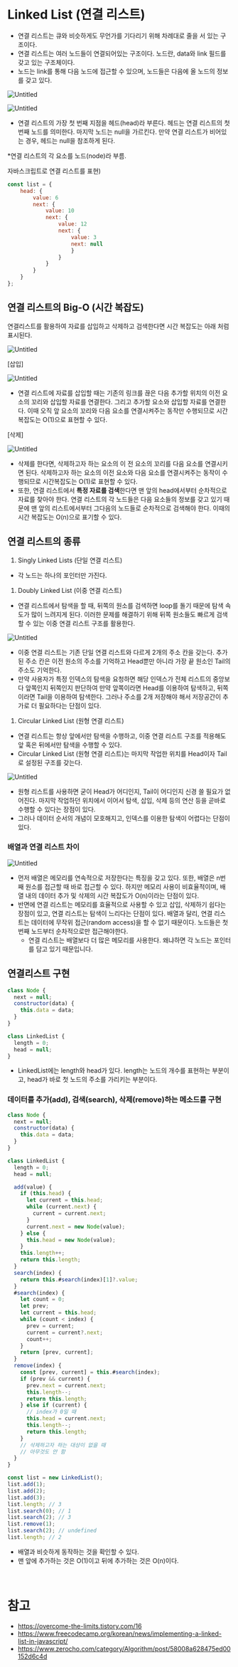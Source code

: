 # **Linked List (연결 리스트)**

- 연결 리스트는 큐와 비슷하게도 무언가를 기다리기 위해 차례대로 줄을 서 있는 구조이다.
- 연결 리스트는 여러 노드들이 연결되어있는 구조이다. 노드란, data와 link 필드를 갖고 있는 구조체이다.
- 노드는 link를 통해 다음 노드에 접근할 수 있으며, 노드들은 다음에 올 노드의 정보를 갖고 있다.

![Untitled](https://prod-files-secure.s3.us-west-2.amazonaws.com/cdf5fd00-85a4-4001-aa3d-4b52542685d0/56bf81da-8184-462a-b0af-9fbc47d6091d/Untitled.png)

![Untitled](https://prod-files-secure.s3.us-west-2.amazonaws.com/cdf5fd00-85a4-4001-aa3d-4b52542685d0/5e97cab6-7c8c-4c61-b210-a9e68242dbd4/Untitled.png)

- 연결 리스트의 가장 첫 번째 지점을 헤드(head)라 부른다. 헤드는 연결 리스트의 첫 번째 노드를 의미한다. 마지막 노드는 null을 가르킨다. 만약 연결 리스트가 비어있는 경우, 헤드는 null을 참조하게 된다.

\*연결 리스트의 각 요소를 노드(node)라 부름.

자바스크립트로 연결 리스트를 표현)

```jsx
const list = {
    head: {
        value: 6
        next: {
            value: 10
            next: {
                value: 12
                next: {
                    value: 3
                    next: null
                    }
                }
            }
        }
    }
};
```

## **연결 리스트의 Big-O (시간 복잡도)**

연결리스트를 활용하여 자료를 삽입하고 삭제하고 검색한다면 시간 복잡도는 아래 처럼 표시된다.

![Untitled](https://prod-files-secure.s3.us-west-2.amazonaws.com/cdf5fd00-85a4-4001-aa3d-4b52542685d0/34462753-1437-49ff-abff-2bf5e0c8c21e/Untitled.png)

[삽입]

![Untitled](https://prod-files-secure.s3.us-west-2.amazonaws.com/cdf5fd00-85a4-4001-aa3d-4b52542685d0/16d42916-b5db-4db3-867b-e14ac5c05e12/Untitled.png)

- 연결 리스트에 자료를 삽입할 때는 기존의 링크를 끊은 다음 추가할 위치의 이전 요소의 꼬리와 삽입할 자료를 연결한다. 그리고 추가할 요소와 삽입할 자료를 연결한다. 이때 오직 앞 요소의 꼬리와 다음 요소를 연결시켜주는 동작만 수행되므로 시간 복잡도는 O(1)으로 표현할 수 있다.

[삭제]

![Untitled](https://prod-files-secure.s3.us-west-2.amazonaws.com/cdf5fd00-85a4-4001-aa3d-4b52542685d0/17607d05-459a-4df9-8eee-3d9490bad120/Untitled.png)

- 삭제를 한다면, 삭제하고자 하는 요소의 이 전 요소의 꼬리를 다음 요소를 연결시키면 된다. 삭제하고자 하는 요소의 이전 요소와 다음 요소를 연결시켜주는 동작이 수행되므로 시간복잡도는 O(1)로 표현할 수 있다.
- 또한, 연결 리스트에서 **특정 자료를 검색**한다면 맨 앞의 head에서부터 순차적으로 자료를 찾아야 한다. 연결 리스트의 각 노드들은 다음 요소들의 정보를 갖고 있기 때문에 맨 앞의 리스트에서부터 그다음의 노드들로 순차적으로 검색해야 한다. 이때의시간 복잡도는 O(n)으로 표기할 수 있다.

## **연결 리스트의 종류**

1. Singly Linked Lists (단일 연결 리스트)

- 각 노드는 하나의 포인터만 가진다.

1. Doubly Linked List (이중 연결 리스트)

- 연결 리스트에서 탐색을 할 때, 뒤쪽의 원소를 검색하면 loop를 돌기 때문에 탐색 속도가 많이 느려지게 된다. 이러한 문제를 해결하기 위해 뒤쪽 원소들도 빠르게 검색할 수 있는 이중 연결 리스트 구조를 활용한다.

![Untitled](https://prod-files-secure.s3.us-west-2.amazonaws.com/cdf5fd00-85a4-4001-aa3d-4b52542685d0/63ff45c4-0fd6-46be-b957-b116d94234fa/Untitled.png)

- 이중 연결 리스트는 기존 단일 연결 리스트와 다르게 2개의 주소 칸을 갖는다. 추가된 주소 칸은 이전 원소의 주소를 기억하고 Head뿐만 아니라 가장 끝 원소인 Tail의 주소도 기억한다.
- 만약 사용자가 특정 인덱스의 탐색을 요청하면 해당 인덱스가 전체 리스트의 중앙보다 앞쪽인지 뒤쪽인지 판단하여 만약 앞쪽이라면 Head를 이용하여 탐색하고, 뒤쪽이라면 Tail을 이용하여 탐색한다. 그러나 주소를 2개 저장해야 해서 저장공간이 추가로 더 필요하다는 단점이 있다.

1. Circular Linked List (원형 연결 리스트)

- 연결 리스트는 항상 앞에서만 탐색을 수행하고, 이중 연결 리스트 구조를 적용해도 앞 혹은 뒤에서만 탐색을 수행할 수 있다.
- Circular Linked List (원형 연결 리스트)는 마지막 작업한 위치를 Head이자 Tail로 설정된 구조를 갖는다.

![Untitled](https://prod-files-secure.s3.us-west-2.amazonaws.com/cdf5fd00-85a4-4001-aa3d-4b52542685d0/0978a4e2-12e5-47c0-855a-2dced6c2463f/Untitled.png)

- 원형 리스트를 사용하면 굳이 Head가 어디인지, Tail이 어디인지 신경 쓸 필요가 없어진다. 마지막 작업하던 위치에서 이어서 탐색, 삽입, 삭제 등의 연산 등을 곧바로 수행할 수 있다는 장점이 있다.
- 그러나 데이터 순서의 개념이 모호해지고, 인덱스를 이용한 탐색이 어렵다는 단점이 있다.

### 배열과 연결 리스트 차이

![Untitled](https://prod-files-secure.s3.us-west-2.amazonaws.com/cdf5fd00-85a4-4001-aa3d-4b52542685d0/c6ad71f4-2602-4cb6-bbb5-9bbb21b39c40/Untitled.png)

- 먼저 배열은 메모리를 연속적으로 저장한다는 특징을 갖고 있다. 또한, 배열은 n번째 원소를 접근할 때 바로 접근할 수 있다. 하지만 메모리 사용이 비효율적이며, 배열 내의 데이터 추가 및 삭제의 시간 복잡도가 O(n)이라는 단점이 있다.
- 반면에 연결 리스트는 메모리를 효율적으로 사용할 수 있고 삽입, 삭제하기 쉽다는 장점이 있고, 연결 리스트는 탐색이 느리다는 단점이 있다. 배열과 달리, 연결 리스트는 데이터에 무작위 접근(random access)을 할 수 없기 때문이다. 노드들은 첫 번째 노드부터 순차적으로만 접근해야한다.
  - 연결 리스트는 배열보다 더 많은 메모리를 사용한다. 왜냐하면 각 노드는 포인터를 담고 있기 때문입니다.

## 연결리스트 구현

```jsx
class Node {
  next = null;
  constructor(data) {
    this.data = data;
  }
}

class LinkedList {
  length = 0;
  head = null;
}
```

- LinkedList에는 length와 head가 있다. length는 노드의 개수를 표현하는 부분이고, head가 바로 첫 노드의 주소를 가리키는 부분이다.

### 데이터를 추가(add), 검색(search), 삭제(remove)하는 메소드를 구현

```jsx
class Node {
  next = null;
  constructor(data) {
    this.data = data;
  }
}

class LinkedList {
  length = 0;
  head = null;

  add(value) {
    if (this.head) {
      let current = this.head;
      while (current.next) {
        current = current.next;
      }
      current.next = new Node(value);
    } else {
      this.head = new Node(value);
    }
    this.length++;
    return this.length;
  }
  search(index) {
    return this.#search(index)[1]?.value;
  }
  #search(index) {
    let count = 0;
    let prev;
    let current = this.head;
    while (count < index) {
      prev = current;
      current = current?.next;
      count++;
    }
    return [prev, current];
  }
  remove(index) {
    const [prev, current] = this.#search(index);
    if (prev && current) {
      prev.next = current.next;
      this.length--;
      return this.length;
    } else if (current) {
      // index가 0일 때
      this.head = current.next;
      this.length--;
      return this.length;
    }
    // 삭제하고자 하는 대상이 없을 때
    // 아무것도 안 함
  }
}
```

```jsx
const list = new LinkedList();
list.add(1);
list.add(2);
list.add(3);
list.length; // 3
list.search(0); // 1
list.search(2); // 3
list.remove(1);
list.search(2); // undefined
list.length; // 2
```

- 배열과 비슷하게 동작하는 것을 확인할 수 있다.
- 맨 앞에 추가하는 것은 O(1)이고 뒤에 추가하는 것은 O(n)이다.

<br>

# 참고

- https://overcome-the-limits.tistory.com/16
- https://www.freecodecamp.org/korean/news/implementing-a-linked-list-in-javascript/
- https://www.zerocho.com/category/Algorithm/post/58008a628475ed00152d6c4d
